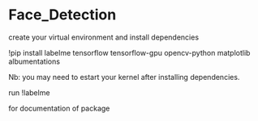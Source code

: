 # Face_Detection

create your virtual environment and install dependencies 

!pip install labelme tensorflow tensorflow-gpu opencv-python matplotlib albumentations

Nb: you may need to estart your kernel after installing dependencies. 

run 
!labelme 

for documentation of package 
